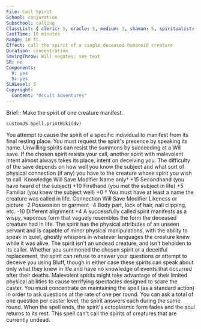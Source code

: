 ```yaml
---
File: Call Spirit
School: conjuration
Subschool: calling
ClassList: { cleric: 5, oracle: 5, medium: 3, shaman: 5, spiritualist: 5 }
CastTime: 10 minutes
Range: 10 ft.
Effect: call the spirit of a single deceased humanoid creature
Duration: concentration
SavingThrow: Will negates; see text
SR: no
Components:
  V: yes
  S: yes
SLALevel: 5
Copyright:
  Content: "Occult Adventures"
---
```

Brief:: Make the spirit of one creature manifest.

```dataviewjs
customJS.Spell.printWiki(dv)
```

You attempt to cause the spirit of a specific individual to manifest from its final resting place. You must request the spirit's presence by speaking its name.  Unwilling spirits can resist the summons by succeeding at a Will save. If the chosen spirit resists your call, another spirit with malevolent intent almost always takes its place, intent on deceiving you. The difficulty of the save depends on how well you know the subject and what sort of physical connection (if any) you have to the creature whose spirit you wish to call.  Knowledge Will Save Modifier  Name only&#8224; +15  Secondhand (you have heard of the subject) +10  Firsthand (you met the subject in life) +5  Familiar (you knew the subject well) +0  &#8224; You must have at least a name the creature was called in life.  Connection Will Save Modifier  Likeness or picture -2  Possession or garment -4  Body part, lock of hair, nail clipping, etc. -10  Different alignment +4  A successfully called spirit manifests as a wispy, vaporous form that vaguely resembles the form the deceased creature had in life. The spirit has the physical attributes of an unseen servant and is capable of minor physical manipulations, with the ability to speak in quiet, ghostly whispers in whatever languages the creature knew while it was alive. The spirit isn't an undead creature, and isn't beholden to its caller. Whether you summoned the chosen spirit or a deceitful replacement, the spirit can refuse to answer your questions or attempt to deceive you using Bluff, though in either case these spirits can speak about only what they knew in life and have no knowledge of events that occurred after their deaths. Malevolent spirits might take advantage of their limited physical abilities to cause terrifying spectacles designed to scare the caster.  You must concentrate on maintaining the spell (as a standard action) in order to ask questions at the rate of one per round. You can ask a total of one question per caster level; the spirit answers each during the same round. When the spell ends, the spirit's ectoplasmic form fades and the soul returns to its rest. This spell can't call the spirits of creatures that are currently undead.
